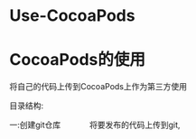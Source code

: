 # Use-CocoaPods
CocoaPods的使用  
=====
将自己的代码上传到CocoaPods上作为第三方使用

目录结构:



一:创建git仓库             
   将要发布的代码上传到git,
